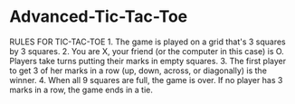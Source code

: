 # Advanced-Tic-Tac-Toe
RULES FOR TIC-TAC-TOE  1. The game is played on a grid that's 3 squares by 3 squares.  2. You are X, your friend (or the computer in this case) is O. Players take turns putting their marks in empty squares.  3. The first player to get 3 of her marks in a row (up, down, across, or diagonally) is the winner.  4. When all 9 squares are full, the game is over. If no player has 3 marks in a row, the game ends in a tie.
